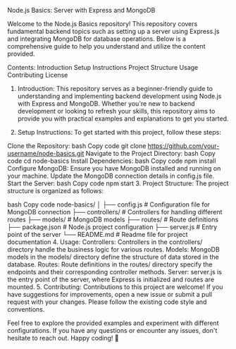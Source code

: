
Node.js Basics: Server with Express and MongoDB

Welcome to the Node.js Basics repository! This repository covers fundamental backend topics such as setting up a server using Express.js and integrating MongoDB for database operations. Below is a comprehensive guide to help you understand and utilize the content provided.

Contents:
Introduction
Setup Instructions
Project Structure
Usage
Contributing
License
1. Introduction:
This repository serves as a beginner-friendly guide to understanding and implementing backend development using Node.js with Express and MongoDB. Whether you're new to backend development or looking to refresh your skills, this repository aims to provide you with practical examples and explanations to get you started.

2. Setup Instructions:
To get started with this project, follow these steps:

Clone the Repository:
bash
Copy code
git clone https://github.com/your-username/node-basics.git
Navigate to the Project Directory:
bash
Copy code
cd node-basics
Install Dependencies:
bash
Copy code
npm install
Configure MongoDB:
Ensure you have MongoDB installed and running on your machine.
Update the MongoDB connection details in config.js file.
Start the Server:
bash
Copy code
npm start
3. Project Structure:
The project structure is organized as follows:

bash
Copy code
node-basics/
│
├── config.js        # Configuration file for MongoDB connection
├── controllers/     # Controllers for handling different routes
├── models/          # MongoDB models
├── routes/          # Route definitions
├── package.json     # Node.js project configuration
├── server.js        # Entry point of the server
└── README.md        # Readme file for project documentation
4. Usage:
Controllers: Controllers in the controllers/ directory handle the business logic for various routes.
Models: MongoDB models in the models/ directory define the structure of data stored in the database.
Routes: Route definitions in the routes/ directory specify the endpoints and their corresponding controller methods.
Server: server.js is the entry point of the server, where Express is initialized and routes are mounted.
5. Contributing:
Contributions to this project are welcome! If you have suggestions for improvements, open a new issue or submit a pull request with your changes. Please follow the existing code style and conventions.



Feel free to explore the provided examples and experiment with different configurations. If you have any questions or encounter any issues, don't hesitate to reach out. Happy coding! 🚀
